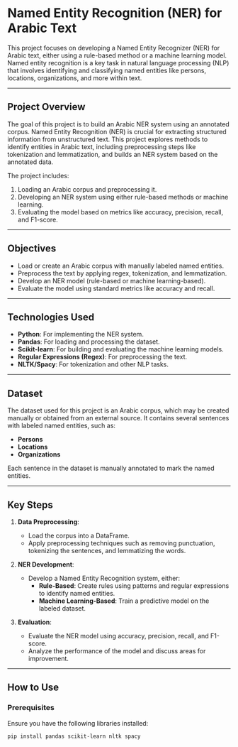 # Named Entity Recognition (NER) for Arabic Text

This project focuses on developing a Named Entity Recognizer (NER) for Arabic text, either using a rule-based method or a machine learning model. Named entity recognition is a key task in natural language processing (NLP) that involves identifying and classifying named entities like persons, locations, organizations, and more within text.

---

## Project Overview
The goal of this project is to build an Arabic NER system using an annotated corpus. Named Entity Recognition (NER) is crucial for extracting structured information from unstructured text. This project explores methods to identify entities in Arabic text, including preprocessing steps like tokenization and lemmatization, and builds an NER system based on the annotated data.

The project includes:
1. Loading an Arabic corpus and preprocessing it.
2. Developing an NER system using either rule-based methods or machine learning.
3. Evaluating the model based on metrics like accuracy, precision, recall, and F1-score.

---

## Objectives
- Load or create an Arabic corpus with manually labeled named entities.
- Preprocess the text by applying regex, tokenization, and lemmatization.
- Develop an NER model (rule-based or machine learning-based).
- Evaluate the model using standard metrics like accuracy and recall.

---

## Technologies Used
- **Python**: For implementing the NER system.
- **Pandas**: For loading and processing the dataset.
- **Scikit-learn**: For building and evaluating the machine learning models.
- **Regular Expressions (Regex)**: For preprocessing the text.
- **NLTK/Spacy**: For tokenization and other NLP tasks.

---

## Dataset
The dataset used for this project is an Arabic corpus, which may be created manually or obtained from an external source. It contains several sentences with labeled named entities, such as:
- **Persons**
- **Locations**
- **Organizations**

Each sentence in the dataset is manually annotated to mark the named entities.

---

## Key Steps

1. **Data Preprocessing**:
   - Load the corpus into a DataFrame.
   - Apply preprocessing techniques such as removing punctuation, tokenizing the sentences, and lemmatizing the words.

2. **NER Development**:
   - Develop a Named Entity Recognition system, either:
     - **Rule-Based**: Create rules using patterns and regular expressions to identify named entities.
     - **Machine Learning-Based**: Train a predictive model on the labeled dataset.

3. **Evaluation**:
   - Evaluate the NER model using accuracy, precision, recall, and F1-score.
   - Analyze the performance of the model and discuss areas for improvement.

---

## How to Use

### Prerequisites
Ensure you have the following libraries installed:
```bash
pip install pandas scikit-learn nltk spacy
